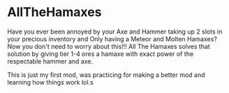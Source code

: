 # AllTheHamaxes
Have you ever been annoyed by your Axe and Hammer taking up 2 slots in your precious inventory and Only having a Meteor and Molten Hamaxes? Now you don't need to worry about this!!! 
All The Hamaxes solves that solution by giving tier 1-4 ores a hamaxe with exact power of the respectable hammer and axe.

This is just my first mod, was practicing for making a better mod and learning how things work lol.s

